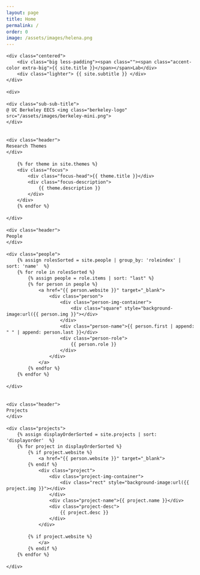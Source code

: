 ```yaml
---
layout: page
title: Home
permalink: /
order: 0
image: /assets/images/helena.png
---
```



<div>

	<div class="centered">
		<div class="big less-padding"><span class=""><span class="accent-color extra-big">{{ site.title }}</span></span>Lab</div>
		<div class="lighter"> {{ site.subtitle }} </div>
	</div>

	<div>

	<div class="sub-sub-title">
	@ UC Berkeley EECS <img class="berkeley-logo" src="/assets/images/berkeley-mini.png">
	</div>


	<div class="header">
	Research Themes
	</div>

		{% for theme in site.themes %}
		<div class="focus">
			<div class="focus-head">{{ theme.title }}</div>
			<div class="focus-description">
				{{ theme.description }}
			</div>
		</div>
		{% endfor %}

	</div>

	<div class="header">
	People
	</div>

	<div class="people">
		{% assign rolesSorted = site.people | group_by: 'roleindex' | sort: 'name'  %}
		{% for role in rolesSorted %}
			{% assign people = role.items | sort: "last" %}
			{% for person in people %}
				<a href="{{ person.website }}" target="_blank">
					<div class="person">
						<div class="person-img-container">
							<div class="square" style="background-image:url({{ person.img }}"></div>
						</div>
						<div class="person-name">{{ person.first | append: " " | append: person.last }}</div>
						<div class="person-role">
							{{ person.role }}
						</div>
					</div>
				</a>
			{% endfor %}
		{% endfor %}

	</div>


	<div class="header">
	Projects
	</div>

	<div class="projects">
		{% assign displayOrderSorted = site.projects | sort: 'displayorder'  %}
		{% for project in displayOrderSorted %}
			{% if project.website %}
				<a href="{{ person.website }}" target="_blank">
			{% endif %}
				<div class="project">
					<div class="project-img-container">
						<div class="rect" style="background-image:url({{ project.img }}"></div>
					</div>
					<div class="project-name">{{ project.name }}</div>
					<div class="project-desc">
						{{ project.desc }}
					</div>
				</div>
			
			{% if project.website %}
				</a>
			{% endif %}
		{% endfor %}

	</div>



</div>